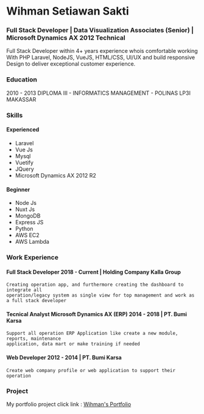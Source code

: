 # Wihman Setiawan Sakti
### Full Stack Developer | Data Visualization Associates (Senior) | Microsoft Dynamics AX 2012 Technical

Full Stack Developer within 4+ years
experience whois comfortable working With
PHP Laravel, NodeJS, VueJS, HTML/CSS, UI/UX
and build responsive Design to deliver
exceptional customer experience.

### Education
2010 - 2013 DIPLOMA III - INFORMATICS MANAGEMENT - POLINAS LP3I MAKASSAR

### Skills
#### Experienced
- Laravel
- Vue Js
- Mysql
- Vuetify
- JQuery
- Microsoft Dynamics AX 2012 R2
#### Beginner
- Node Js
- Nuxt Js
- MongoDB
- Express JS
- Python
- AWS EC2
- AWS Lambda

### Work Experience
#### Full Stack Developer 2018 - Current | Holding Company Kalla Group
```
Creating operation app, and furthermore creating the dashboard to integrate all
operation/legacy system as single view for top management and work as a full stack developer
```

#### Tecnical Analyst Microsoft Dynamics AX (ERP) 2014 - 2018 | PT. Bumi Karsa
```
Support all operation ERP Application like create a new module, reports, maintenance
application, data mart or make training if needed
```

#### Web Developer 2012 - 2014 | PT. Bumi Karsa
```
Create web company profile or web application to support their operation
```

### Project
My portfolio project click link : 
[Wihman's Portfolio](https://drive.google.com/file/d/1eYgL_78tprKljKkJomDGKKiX-CrXLiif/view?usp=sharing)
